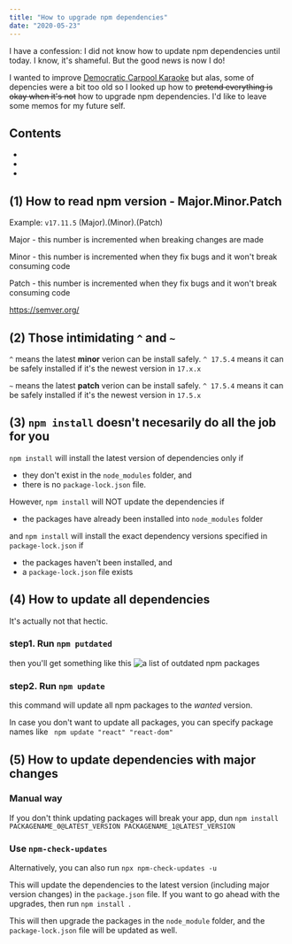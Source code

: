 ```yaml
---
title: "How to upgrade npm dependencies"
date: "2020-05-23"
---
```

I have a confession: I did not know how to update npm dependencies until today. I know, it's shameful. But the good news is now I do! 

I wanted to improve [Democratic Carpool Karaoke](https://democratic-carpool-karaoke.herokuapp.com/) but alas, some of depencies were a bit too old so I looked up how to <del>pretend everything is okay when it's not</del> how to upgrade npm dependencies. I'd like to leave some memos for my future self.

## Contents
+ 
+ 
+ 

## (1) How to read npm version - Major.Minor.Patch
Example: ```v17.11.5```
(Major).(Minor).(Patch)

Major - this number is incremented when breaking changes are made

Minor - this number is incremented when they fix bugs and it won't break consuming code

Patch - this number is incremented when they fix bugs and it won't break consuming code
 
https://semver.org/

## (2) Those intimidating ```^``` and ```~```
``` ^ ``` means the latest **minor** verion can be install safely.
``` ^ 17.5.4 ```  means it can be safely installed if it's the newest version in ```17.x.x```

``` ~ ``` means the latest **patch** verion can be install safely.
``` ^ 17.5.4 ```  means it can be safely installed if it's the newest version in ```17.5.x```

## (3) ``` npm install ``` doesn't necesarily do all the job for you

``` npm install ``` will install the latest version of dependencies only if
- they don't exist in the ```node_modules``` folder, and 
- there is no ```package-lock.json``` file.

However, ``` npm install ``` will NOT update the dependencies if
- the packages have already been installed into ```node_modules``` folder

and ```npm install``` will install the exact dependency versions specified in ```package-lock.json``` if
- the packages haven't been installed, and
- a ```package-lock.json``` file exists

## (4) How to update all dependencies
It's actually not that hectic.
### step1. Run ```npm putdated```
then you'll get something like this
![a list of outdated npm packages](./images/npm_outdated.png)

### step2. Run ``` npm update ```
this command will update all npm packages to the _wanted_ version.

In case you don't want to update all packages, you can specify package names like 
``` npm update "react" "react-dom"```

## (5) How to update dependencies with major changes
### Manual way
If you don't think updating packages will break your app, dun
``` npm install PACKAGENAME_0@LATEST_VERSION PACKAGENAME_1@LATEST_VERSION ```


### Use ```npm-check-updates``` 
Alternatively, you can also run ```npx npm-check-updates -u```

This will update the dependencies to the latest version (including major version changes) in the ```package.json``` file. If you want to go ahead with the upgrades, then run ```npm install ```.

This will then upgrade the packages in the ```node_module``` folder, and the ```package-lock.json``` file will be updated as well.